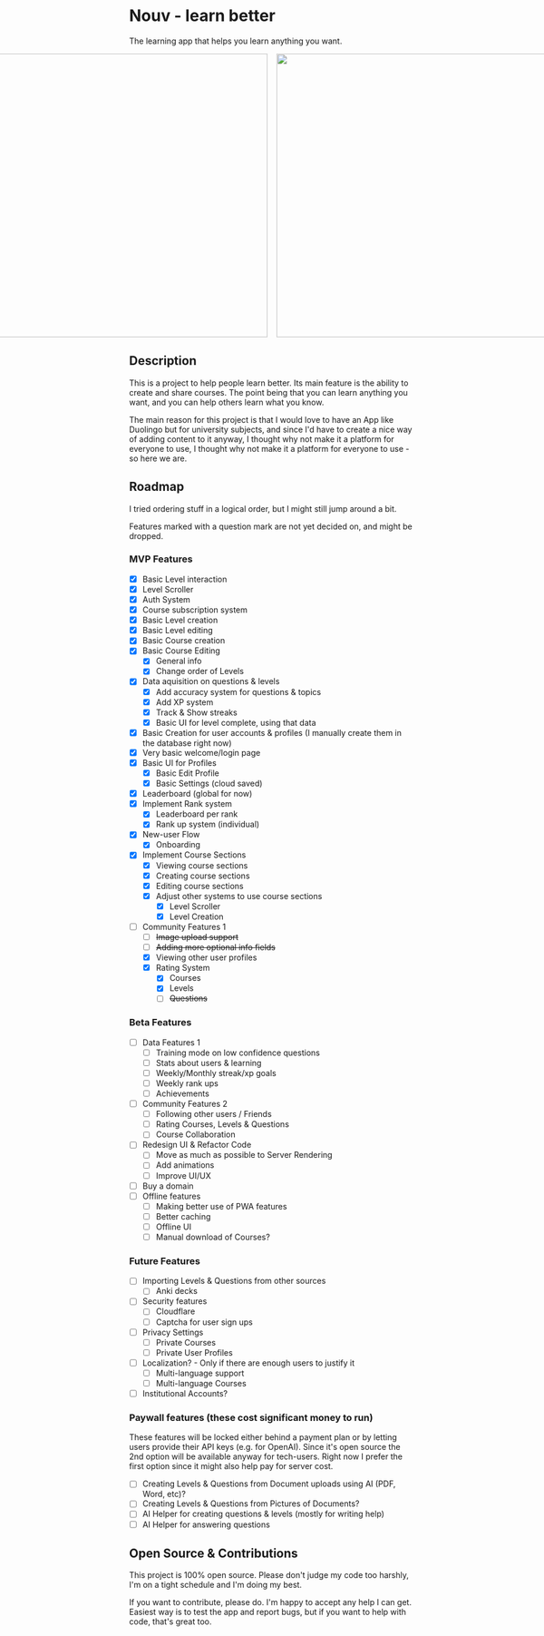 # Nouv - learn better
The learning app that helps you learn anything you want.

<div style="width: 100%; display: flex; justify-content: center; gap: 1rem;">
  <img src="https://i.imgur.com/H8Zy6pn.png" style="height: 500px; width: auto;" >
  <img src="https://i.imgur.com/i6k9Rdp.pngg" style="height: 500px; width: auto;" >
  <img src="https://i.imgur.com/Q1dJgYl.png" style="height: 500px; width: auto;" >
  <img src="https://i.imgur.com/aRvuZpp.png" style="height: 500px; width: auto;" >

</div>

## Description
This is a project to help people learn better. Its main feature is the ability to create and share courses.
The point being that you can learn anything you want, and you can help others learn what you know.

The main reason for this project is that I would love to have an App like Duolingo but for university subjects, and since I'd have to create a nice way of adding content to it anyway, I thought why not make it a platform for everyone to use, I thought why not make it a platform for everyone to use - so here we are.

## 

## Roadmap
I tried ordering stuff in a logical order, but I might still jump around a bit.

Features marked with a question mark are not yet decided on, and might be dropped.

### MVP Features
- [x] Basic Level interaction
- [x] Level Scroller
- [x] Auth System
- [x] Course subscription system
- [x] Basic Level creation
- [x] Basic Level editing
- [x] Basic Course creation
- [x] Basic Course Editing
    - [x] General info
    - [x] Change order of Levels 
- [x] Data aquisition on questions & levels
    - [x] Add accuracy system for questions & topics
    - [x] Add XP system
    - [x] Track & Show streaks
    - [x] Basic UI for level complete, using that data
- [x] Basic Creation for user accounts & profiles (I manually create them in the database right now)
- [x] Very basic welcome/login page 
- [x] Basic UI for Profiles
    - [x] Basic Edit Profile
    - [x] Basic Settings (cloud saved)
- [x] Leaderboard (global for now)
- [x] Implement Rank system
    - [x] Leaderboard per rank
    - [x] Rank up system (individual)
- [x] New-user Flow
    - [x] Onboarding      
- [x] Implement Course Sections
    - [x] Viewing course sections
    - [x] Creating course sections
    - [x] Editing course sections
    - [x] Adjust other systems to use course sections
        - [x] Level Scroller
        - [x] Level Creation
- [ ] Community Features 1
    - [ ] ~~Image upload support~~
    - [ ] ~~Adding more optional info fields~~
    - [x] Viewing other user profiles
    - [x] Rating System
        - [x] Courses
        - [x] Levels 
        - [ ] ~~Questions~~

### Beta Features
- [ ] Data Features 1
    - [ ] Training mode on low confidence questions
    - [ ] Stats about users & learning
    - [ ] Weekly/Monthly streak/xp goals
    - [ ] Weekly rank ups
    - [ ] Achievements
- [ ] Community Features 2
    - [ ] Following other users / Friends
    - [ ] Rating Courses, Levels & Questions
    - [ ] Course Collaboration    
- [ ] Redesign UI & Refactor Code
    - [ ] Move as much as possible to Server Rendering
    - [ ] Add animations
    - [ ] Improve UI/UX
- [ ] Buy a domain
- [ ] Offline features
    - [ ] Making better use of PWA features
    - [ ] Better caching
    - [ ] Offline UI
    - [ ] Manual download of Courses?

### Future Features
- [ ] Importing Levels & Questions from other sources
    - [ ] Anki decks   
- [ ] Security features
    - [ ] Cloudflare
    - [ ] Captcha for user sign ups
- [ ] Privacy Settings
    - [ ] Private Courses
    - [ ] Private User Profiles
- [ ] Localization? - Only if there are enough users to justify it
    - [ ] Multi-language support
    - [ ] Multi-language Courses
- [ ] Institutional Accounts?    

### Paywall features (these cost significant money to run)
These features will be locked either behind a payment plan or by letting users provide their API keys (e.g. for OpenAI).
Since it's open source the 2nd option will be available anyway for tech-users.
Right now I prefer the first option since it might also help pay for server cost.

- [ ] Creating Levels & Questions from Document uploads using AI (PDF, Word, etc)?
- [ ] Creating Levels & Questions from Pictures of Documents?
- [ ] AI Helper for creating questions & levels (mostly for writing help)
- [ ] AI Helper for answering questions

## Open Source & Contributions
This project is 100% open source. 
Please don't judge my code too harshly, I'm on a tight schedule and I'm doing my best.

If you want to contribute, please do. I'm happy to accept any help I can get.
Easiest way is to test the app and report bugs, but if you want to help with code, that's great too.
